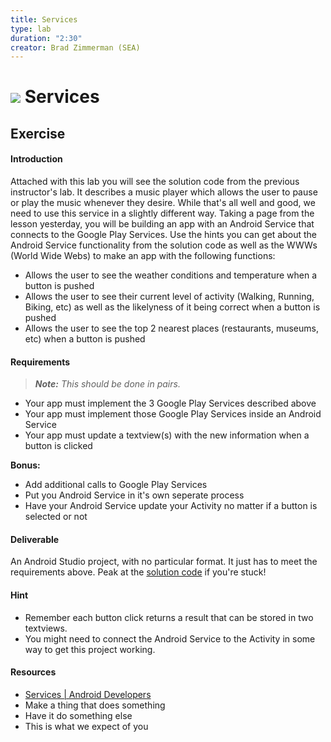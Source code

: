 ```yaml
---
title: Services
type: lab
duration: "2:30"
creator: Brad Zimmerman (SEA)
---
```


# ![](https://ga-dash.s3.amazonaws.com/production/assets/logo-9f88ae6c9c3871690e33280fcf557f33.png) Services

## Exercise

#### Introduction

Attached with this lab you will see the solution code from the previous instructor's lab. It describes a music player which allows the user to pause or play the music whenever they desire. While that's all well and good, we need to use this service in a slightly different way. Taking a page from the lesson yesterday, you will be building an app with an Android Service that connects to the Google Play Services. Use the hints you can get about the Android Service functionality from the solution code as well as the WWWs (World Wide Webs) to make an app with the following functions:

* Allows the user to see the weather conditions and temperature when a button is pushed
* Allows the user to see their current level of activity (Walking, Running, Biking, etc) as well as the likelyness of it being correct when a button is pushed
* Allows the user to see the top 2 nearest places (restaurants, museums, etc) when a button is pushed

#### Requirements

> ***Note:*** _This should be done in pairs._

* Your app must implement the 3 Google Play Services described above
* Your app must implement those Google Play Services inside an Android Service
* Your app must update a textview(s) with the new information when a button is clicked

**Bonus:**

* Add additional calls to Google Play Services
* Put you Android Service in it's own seperate process
* Have your Android Service update your Activity no matter if a button is selected or not

#### Deliverable

An Android Studio project, with no particular format. It just has to meet the requirements above. Peak at the [solution code](solution-code) if you're stuck!

#### Hint

* Remember each button click returns a result that can be stored in two textviews.
* You might need to connect the Android Service to the Activity in some way to get this project working.

#### Resources

- [Services | Android Developers](http://developer.android.com/reference/android/app/Service.html)
- Make a thing that does something
- Have it do something else
- This is what we expect of you
